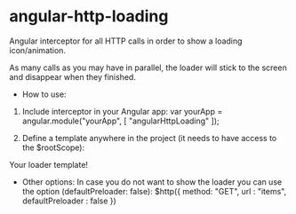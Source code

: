 # angular-http-loading
Angular interceptor for all HTTP calls in order to show a loading icon/animation.

As many calls as you may have in parallel, the loader will stick to the screen and disappear when they finished.


* How to use:

1. Include interceptor in your Angular app:
  var yourApp = angular.module("yourApp", [ "angularHttpLoading" ]); 

2. Define a template anywhere in the project (it needs to have access to the $rootScope):
<div ng-show="angularHttpLoading">
  Your loader template!
</div>


* Other options:
In case you do not want to show the loader you can  use the option (defaultPreloader: false):
$http({ method: "GET",  url : "items", defaultPreloader : false })

